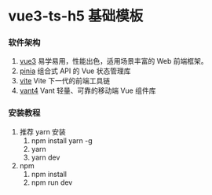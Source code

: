 # vue3-ts-h5 基础模板

### 软件架构

1. [vue3](https://cn.vuejs.org/) 易学易用，性能出色，适用场景丰富的 Web 前端框架。
2. [pinia](https://pinia.vuejs.org/) 组合式 API 的 Vue 状态管理库
3. [vite](https://cn.vitejs.dev/) Vite 下一代的前端工具链
4. [vant4](https://vant-ui.github.io/vant/#/zh-CN) Vant 轻量、可靠的移动端 Vue 组件库

### 安装教程

1. 推荐 yarn 安装
   1. npm install yarn -g
   2. yarn
   3. yarn dev
2. npm
   1. npm install
   2. npm run dev
